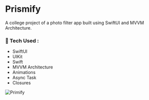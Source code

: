 # Prismify
A college project of a photo filter app built using SwiftUI and MVVM Architecture.

### 🧰 Tech Used :
- SwiftUI
- UIKit
- Swift
- MVVM Architecture
- Animations
- Async Task
- Closures
  
![Primify](https://github.com/user-attachments/assets/c1b8b033-195c-4abe-aa60-ec4db00359fc)

  

